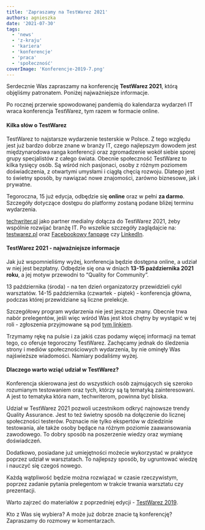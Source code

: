 ```yaml
---
title: 'Zapraszamy na TestWarez 2021'
authors: agnieszka
date: '2021-07-30'
tags:
  - 'news'
  - 'z-kraju'
  - 'kariera'
  - 'konferencje'
  - 'praca'
  - 'społeczność'
coverImage: 'Konferencje-2019-7.png'
---
```


Serdecznie Was zapraszamy na konferencję **TestWarez 2021**, którą objęliśmy
patronatem. Poniżej najważniejsze informacje.

<!--truncate-->

Po rocznej przerwie spowodowanej pandemią do kalendarza wydarzeń IT wraca
konferencja TestWarez, tym razem w formacie online.

#### Kilka słów o TestWarez

TestWarez to najstarsze wydarzenie testerskie w Polsce. Z tego względu jest już
bardzo dobrze znane w branży IT, czego najlepszym dowodem jest międzynarodowa
ranga konferencji oraz zgromadzenie wokół siebie sporej grupy specjalistów z
całego świata. Obecnie społeczność TestWarez to kilka tysięcy osób. Są wśród
nich pasjonaci, osoby z różnym poziomem doświadczenia, z otwartymi umysłami i
ciągłą chęcią rozwoju. Dlatego jest to świetny sposób, by nawiązać nowe
znajomości, zarówno biznesowe, jak i prywatne.

Tegoroczna, 15 już edycja, odbędzie się **online** oraz w pełni **za darmo**.
Szczegóły dotyczące dostępu do platformy zostaną podane bliżej terminu
wydarzenia.

[techwriter.pl](http://techwriter.pl/) jako partner medialny dołącza do
TestWarez 2021, żeby wspólnie rozwijać branżę IT. Po wszelkie szczegóły
zaglądajcie na: [testwarez.pl](https://www.testwarez.pl/) oraz
[Facebookowy fanpage](https://www.facebook.com/testwarez) czy
[LinkedIn](https://www.linkedin.com/company/testwarez-conference/).

#### TestWarez 2021 - najważniejsze informacje

Jak już wspomnieliśmy wyżej, konferencja będzie dostępna online, a udział w niej
jest bezpłatny. Odbędzie się ona w dniach **13-15 października 2021 roku**, a
jej motyw przewodni to “Quality for Community”.

13 października (środa) - na ten dzień organizatorzy przewidzieli cykl
warsztatów. 14-15 października (czwartek - piątek) - konferencja główna, podczas
której przewidziane są liczne prelekcje.

Szczegółowy program wydarzenia nie jest jeszcze znany. Obecnie trwa nabór
prelegentów, jeśli więc wśród Was jest ktoś chętny by wystąpić w tej roli -
zgłoszenia przyjmowane są pod
[tym linkiem](https://www.testwarez.pl/call-for-papers).

Trzymamy rękę na pulsie i za jakiś czas podamy więcej informacji na temat tego,
co oferuje tegoroczny TestWarez. Zachęcamy jednak do śledzenia strony i mediów
społecznościowych wydarzenia, by nie ominęły Was najświeższe wiadomości. Namiary
podaliśmy wyżej.

#### Dlaczego warto wziąć udział w TestWarez?

Konferencja skierowana jest do wszystkich osób zajmujących się szeroko
rozumianym testowaniem oraz tych, którzy są tą tematyką zainteresowani. A jest
to tematyka która nam, techwriterom, powinna być bliska.

Udział w TestWarez 2021 pozwoli uczestnikom odkryć najnowsze trendy Quality
Assurance. Jest to też świetny sposób na dołączenie do licznej społeczności
testerów. Poznacie nie tylko ekspertów w dziedzinie testowania, ale także osoby
będące na różnym poziomie zaawansowania zawodowego. To dobry sposób na
poszerzenie wiedzy oraz wymianę doświadczeń.

Dodatkowo, posiadane już umiejętności możecie wykorzystać w praktyce poprzez
udział w warsztatach. To najlepszy sposób, by ugruntować wiedzę i nauczyć się
czegoś nowego.

Każdą wątpliwość będzie można rozwiązać w czasie rzeczywistym, poprzez zadanie
pytania prelegentom w trakcie trwania warsztatu czy prezentacji.

Warto zajrzeć do materiałów z poprzedniej edycji -
[TestWarez 2019](https://2019.testwarez.pl/).

Kto z Was się wybiera? A może już dobrze znacie tą konferencję? Zapraszamy do
rozmowy w komentarzach.
